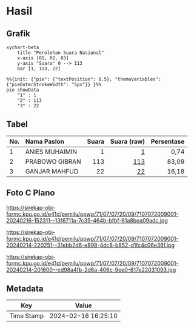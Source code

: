 # Hasil

## Grafik

```mermaid
xychart-beta
    title "Perolehan Suara Nasional"
    x-axis [01, 02, 03]
    y-axis "Suara" 0 --> 113
    bar [1, 113, 22]
```

```mermaid
%%{init: {"pie": {"textPosition": 0.5}, "themeVariables": {"pieOuterStrokeWidth": "5px"}} }%%
pie showData
    "1" : 1
    "2" : 113
    "3" : 22
```

## Tabel

| No. | Nama Paslon    | Suara | Suara (raw) | Persentase |
|:--- |:-------------- | -----:| -----------:| ----------:|
| 1   | ANIES MUHAIMIN | 1     | [1][p-1]    | 0,74       |
| 2   | PRABOWO GIBRAN | 113   | [113][p-2]  | 83,09      |
| 3   | GANJAR MAHFUD  | 22    | [22][p-3]   | 16,18      |


[p-1]: https://github.com/gigit-pemilu/pemilu-2024/blob/main/pilpres/hitung-suara/sub/71-sulawesi-utara/sub/07-minahasa-tenggara/sub/07-touluaan-selatan/sub/2009-ranoako/sub/001-tps/sub/paslon-1.txt
[p-2]: https://github.com/gigit-pemilu/pemilu-2024/blob/main/pilpres/hitung-suara/sub/71-sulawesi-utara/sub/07-minahasa-tenggara/sub/07-touluaan-selatan/sub/2009-ranoako/sub/001-tps/sub/paslon-2.txt
[p-3]: https://github.com/gigit-pemilu/pemilu-2024/blob/main/pilpres/hitung-suara/sub/71-sulawesi-utara/sub/07-minahasa-tenggara/sub/07-touluaan-selatan/sub/2009-ranoako/sub/001-tps/sub/paslon-3.txt

## Foto C Plano

https://sirekap-obj-formc.kpu.go.id/e41d/pemilu/ppwp/71/07/07/20/09/7107072009001-20240216-152311--13f6711a-7c35-464b-bfbf-61a8bea09adc.jpg

https://sirekap-obj-formc.kpu.go.id/e41d/pemilu/ppwp/71/07/07/20/09/7107072009001-20240214-220251--31ebb2d6-e898-4dc8-b852-d1fc4c06e36f.jpg

https://sirekap-obj-formc.kpu.go.id/e41d/pemilu/ppwp/71/07/07/20/09/7107072009001-20240214-201600--cd98a4fb-2d6a-406c-9ee0-617e22031093.jpg


## Metadata

| Key        | Value               |
| ---------- | ------------------- |
| Time Stamp | 2024-02-16 16:25:10 |



